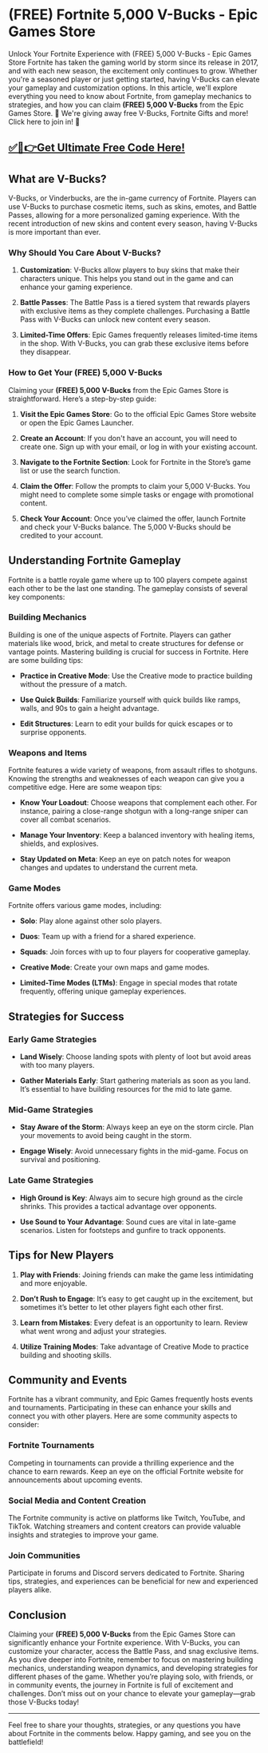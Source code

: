 # (FREE) Fortnite 5,000 V-Bucks - Epic Games Store

Unlock Your Fortnite Experience with (FREE) 5,000 V-Bucks - Epic Games Store Fortnite has taken the gaming world by storm since its release in 2017, and with each new season, the excitement only continues to grow. Whether you're a seasoned player or just getting started, having V-Bucks can elevate your gameplay and customization options. In this article, we'll explore everything you need to know about Fortnite, from gameplay mechanics to strategies, and how you can claim **(FREE) 5,000 V-Bucks** from the Epic Games Store. 🎁 We're giving away free V-Bucks, Fortnite Gifts and more! Click here to join in! 🎁

## [✅🔴👉Get Ultimate Free Code Here!](https://mrlyons.online/giftcards/)

## What are V-Bucks?

V-Bucks, or Vinderbucks, are the in-game currency of Fortnite. Players can use V-Bucks to purchase cosmetic items, such as skins, emotes, and Battle Passes, allowing for a more personalized gaming experience. With the recent introduction of new skins and content every season, having V-Bucks is more important than ever.

### Why Should You Care About V-Bucks?

1. **Customization**: V-Bucks allow players to buy skins that make their characters unique. This helps you stand out in the game and can enhance your gaming experience.
   
2. **Battle Passes**: The Battle Pass is a tiered system that rewards players with exclusive items as they complete challenges. Purchasing a Battle Pass with V-Bucks can unlock new content every season.

3. **Limited-Time Offers**: Epic Games frequently releases limited-time items in the shop. With V-Bucks, you can grab these exclusive items before they disappear.

### How to Get Your (FREE) 5,000 V-Bucks

Claiming your **(FREE) 5,000 V-Bucks** from the Epic Games Store is straightforward. Here’s a step-by-step guide:

1. **Visit the Epic Games Store**: Go to the official Epic Games Store website or open the Epic Games Launcher.
   
2. **Create an Account**: If you don't have an account, you will need to create one. Sign up with your email, or log in with your existing account.
   
3. **Navigate to the Fortnite Section**: Look for Fortnite in the Store’s game list or use the search function.

4. **Claim the Offer**: Follow the prompts to claim your 5,000 V-Bucks. You might need to complete some simple tasks or engage with promotional content.

5. **Check Your Account**: Once you’ve claimed the offer, launch Fortnite and check your V-Bucks balance. The 5,000 V-Bucks should be credited to your account.

## Understanding Fortnite Gameplay

Fortnite is a battle royale game where up to 100 players compete against each other to be the last one standing. The gameplay consists of several key components:

### Building Mechanics

Building is one of the unique aspects of Fortnite. Players can gather materials like wood, brick, and metal to create structures for defense or vantage points. Mastering building is crucial for success in Fortnite. Here are some building tips:

- **Practice in Creative Mode**: Use the Creative mode to practice building without the pressure of a match.
  
- **Use Quick Builds**: Familiarize yourself with quick builds like ramps, walls, and 90s to gain a height advantage.

- **Edit Structures**: Learn to edit your builds for quick escapes or to surprise opponents.

### Weapons and Items

Fortnite features a wide variety of weapons, from assault rifles to shotguns. Knowing the strengths and weaknesses of each weapon can give you a competitive edge. Here are some weapon tips:

- **Know Your Loadout**: Choose weapons that complement each other. For instance, pairing a close-range shotgun with a long-range sniper can cover all combat scenarios.

- **Manage Your Inventory**: Keep a balanced inventory with healing items, shields, and explosives.

- **Stay Updated on Meta**: Keep an eye on patch notes for weapon changes and updates to understand the current meta.

### Game Modes

Fortnite offers various game modes, including:

- **Solo**: Play alone against other solo players.
  
- **Duos**: Team up with a friend for a shared experience.

- **Squads**: Join forces with up to four players for cooperative gameplay.

- **Creative Mode**: Create your own maps and game modes.

- **Limited-Time Modes (LTMs)**: Engage in special modes that rotate frequently, offering unique gameplay experiences.

## Strategies for Success

### Early Game Strategies

- **Land Wisely**: Choose landing spots with plenty of loot but avoid areas with too many players.

- **Gather Materials Early**: Start gathering materials as soon as you land. It’s essential to have building resources for the mid to late game.

### Mid-Game Strategies

- **Stay Aware of the Storm**: Always keep an eye on the storm circle. Plan your movements to avoid being caught in the storm.

- **Engage Wisely**: Avoid unnecessary fights in the mid-game. Focus on survival and positioning.

### Late Game Strategies

- **High Ground is Key**: Always aim to secure high ground as the circle shrinks. This provides a tactical advantage over opponents.

- **Use Sound to Your Advantage**: Sound cues are vital in late-game scenarios. Listen for footsteps and gunfire to track opponents.

## Tips for New Players

1. **Play with Friends**: Joining friends can make the game less intimidating and more enjoyable.

2. **Don’t Rush to Engage**: It’s easy to get caught up in the excitement, but sometimes it’s better to let other players fight each other first.

3. **Learn from Mistakes**: Every defeat is an opportunity to learn. Review what went wrong and adjust your strategies.

4. **Utilize Training Modes**: Take advantage of Creative Mode to practice building and shooting skills.

## Community and Events

Fortnite has a vibrant community, and Epic Games frequently hosts events and tournaments. Participating in these can enhance your skills and connect you with other players. Here are some community aspects to consider:

### Fortnite Tournaments

Competing in tournaments can provide a thrilling experience and the chance to earn rewards. Keep an eye on the official Fortnite website for announcements about upcoming events.

### Social Media and Content Creation

The Fortnite community is active on platforms like Twitch, YouTube, and TikTok. Watching streamers and content creators can provide valuable insights and strategies to improve your game.

### Join Communities

Participate in forums and Discord servers dedicated to Fortnite. Sharing tips, strategies, and experiences can be beneficial for new and experienced players alike.

## Conclusion

Claiming your **(FREE) 5,000 V-Bucks** from the Epic Games Store can significantly enhance your Fortnite experience. With V-Bucks, you can customize your character, access the Battle Pass, and snag exclusive items. As you dive deeper into Fortnite, remember to focus on mastering building mechanics, understanding weapon dynamics, and developing strategies for different phases of the game. Whether you’re playing solo, with friends, or in community events, the journey in Fortnite is full of excitement and challenges. Don’t miss out on your chance to elevate your gameplay—grab those V-Bucks today!

---

Feel free to share your thoughts, strategies, or any questions you have about Fortnite in the comments below. Happy gaming, and see you on the battlefield!
